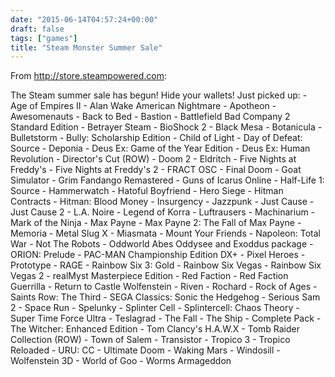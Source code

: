 ```yaml
---
date: "2015-06-14T04:57:24+00:00"
draft: false
tags: ["games"]
title: "Steam Monster Summer Sale"
---
```

From http://store.steampowered.com:

The Steam summer sale has begun! Hide your wallets! Just picked up: \- Age of Empires II \- Alan Wake American Nightmare \- Apotheon \- Awesomenauts \- Back to Bed \- Bastion \- Battlefield Bad Company 2 Standard Edition \- Betrayer Steam \- BioShock 2 \- Black Mesa \- Botanicula \- Bulletstorm \- Bully: Scholarship Edition \- Child of Light \- Day of Defeat: Source \- Deponia \- Deus Ex: Game of the Year Edition \- Deus Ex: Human Revolution - Director's Cut (ROW) \- Doom 2 \- Eldritch \- Five Nights at Freddy's \- Five Nights at Freddy's 2 \- FRACT OSC \- Final Doom \- Goat Simulator \- Grim Fandango Remastered \- Guns of Icarus Online \- Half-Life 1: Source \- Hammerwatch \- Hatoful Boyfriend \- Hero Siege \- Hitman Contracts \- Hitman: Blood Money \- Insurgency \- Jazzpunk \- Just Cause \- Just Cause 2 \- L.A. Noire \- Legend of Korra \- Luftrausers \- Machinarium \- Mark of the Ninja \- Max Payne \- Max Payne 2: The Fall of Max Payne \- Memoria \- Metal Slug X \- Miasmata \- Mount Your Friends \- Napoleon: Total War \- Not The Robots \- Oddworld Abes Oddysee and Exoddus package \- ORION: Prelude \- PAC-MAN Championship Edition DX+ \- Pixel Heroes \- Prototype \- RAGE \- Rainbow Six 3: Gold \- Rainbow Six Vegas \- Rainbow Six Vegas 2 \- realMyst Masterpiece Edition \- Red Faction \- Red Faction Guerrilla \- Return to Castle Wolfenstein \- Riven \- Rochard \- Rock of Ages \- Saints Row: The Third \- SEGA Classics: Sonic the Hedgehog \- Serious Sam 2 \- Space Run \- Spelunky \- Splinter Cell \- Splintercell: Chaos Theory \- Super Time Force Ultra \- Teslagrad \- The Fall \- The Ship - Complete Pack \- The Witcher: Enhanced Edition \- Tom Clancy's H.A.W.X \- Tomb Raider Collection (ROW) \- Town of Salem \- Transistor \- Tropico 3 \- Tropico Reloaded \- URU: CC \- Ultimate Doom \- Waking Mars \- Windosill \- Wolfenstein 3D \- World of Goo \- Worms Armageddon

